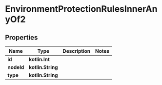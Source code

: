 
# EnvironmentProtectionRulesInnerAnyOf2

## Properties
Name | Type | Description | Notes
------------ | ------------- | ------------- | -------------
**id** | **kotlin.Int** |  | 
**nodeId** | **kotlin.String** |  | 
**type** | **kotlin.String** |  | 



